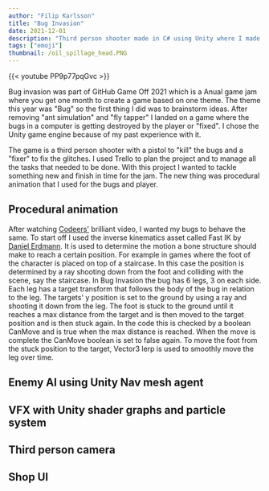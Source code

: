 ```yaml
---
author: "Filip Karlsson"
title: "Bug Invasion"
date: 2021-12-01
description: "Third person shooter made in C# using Unity where I made an enemy with procedural animation"
tags: ["emoji"]
thumbnail: /oil_spillage_head.PNG
---
```


{{< youtube PP9p77pqGvc >}}

Bug invasion was part of GitHub Game Off 2021 which is a Anual game jam where you get one month to create a game based on one theme. The theme this year was "Bug" so the first thing I did was to brainstorm ideas. After removing "ant simulation" and "fly tapper" I landed on a game where the bugs in a computer is getting destroyed by the player or "fixed". I chose the Unity game engine because of my past experience with it.

The game is a third person shooter with a pistol to "kill" the bugs and a "fixer" to fix the glitches. I used Trello to plan the project and to manage all the tasks that needed to be done. With this project I wanted to tackle something new and finish in time for the jam. The new thing was procedural animation that I used for the bugs and player. 

## Procedural animation
After watching [Codeers'](https://youtu.be/e6Gjhr1IP6w?si=Iv_sTqm-Kx0YjVQV) brilliant video, I wanted my bugs to behave the same. To start off I used the inverse kinematics asset called Fast IK by [Daniel Erdmann](https://assetstore.unity.com/publishers/30624). It is used to determine the motion a bone structure should make to reach a certain position. For example in games where the foot of the character is placed on top of a staircase. In this case the position is determined by a ray shooting down from the foot and colliding with the scene, say the staircase.
In Bug Invasion the bug has 6 legs, 3 on each side. Each leg has a target transform that follows the body of the bug in relation to the leg. The targets' y position is set to the ground by using a ray and shooting it down from the leg. The foot is stuck to the ground until it reaches a max distance from the target and is then moved to the target position and is then stuck again. In the code this is checked by a boolean CanMove and is true when the max distance is reached. When the move is complete the CanMove boolean is set to false again. To move the foot from the stuck position to the target, Vector3 lerp is used to smoothly move the leg over time. 

## Enemy AI using Unity Nav mesh agent

## VFX with Unity shader graphs and particle system

## Third person camera

## Shop UI